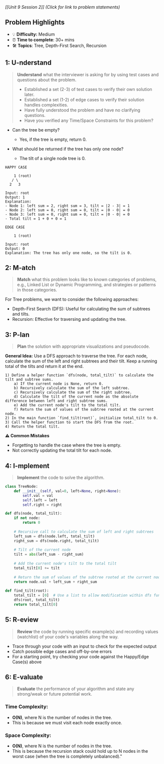*[[Unit 9 Session 2]] (Click for link to problem statements)*

## Problem Highlights

* 💡 **Difficulty:** Medium
* ⏰ **Time to complete**: 30+ mins
* 🛠️ **Topics**: Tree, Depth-First Search, Recursion
    
## 1: U-nderstand

> **Understand** what the interviewer is asking for by using test cases and questions about the problem.
> - Established a set (2-3) of test cases to verify their own solution later.
> - Established a set (1-2) of edge cases to verify their solution handles complexities.
> - Have fully understood the problem and have no clarifying questions.
> - Have you verified any Time/Space Constraints for this problem?

- Can the tree be empty?
    - Yes, if the tree is empty, return 0.

- What should be returned if the tree has only one node?
    - The tilt of a single node tree is 0.

```
HAPPY CASE

    1 (root)
   / \
  2   3

Input: root
Output: 1
Explanation: 
- Node 1: left sum = 2, right sum = 3, tilt = |2 - 3| = 1
- Node 2: left sum = 0, right sum = 0, tilt = |0 - 0| = 0
- Node 3: left sum = 0, right sum = 0, tilt = |0 - 0| = 0
- Total tilt = 1 + 0 + 0 = 1
```
```
EDGE CASE

    1 (root)

Input: root
Output: 0
Explanation: The tree has only one node, so the tilt is 0.
```
    
## 2: M-atch

> **Match** what this problem looks like to known categories of problems, e.g., Linked List or Dynamic Programming, and strategies or patterns in those categories.

For Tree problems, we want to consider the following approaches:

- Depth-First Search (DFS): Useful for calculating the sum of subtrees and tilts.
- Recursion: Effective for traversing and updating the tree.

## 3: P-lan

> **Plan** the solution with appropriate visualizations and pseudocode.

**General Idea:** Use a DFS approach to traverse the tree. For each node, calculate the sum of the left and right subtrees and their tilt. Keep a running total of the tilts and return it at the end.

```
1) Define a helper function `dfs(node, total_tilt)` to calculate the tilt and subtree sums.
    a) If the current node is None, return 0.
    b) Recursively calculate the sum of the left subtree.
    c) Recursively calculate the sum of the right subtree.
    d) Calculate the tilt of the current node as the absolute difference between left and right subtree sums.
    e) Add the current node's tilt to the total tilt.
    f) Return the sum of values of the subtree rooted at the current node.
2) In the main function `find_tilt(root)`, initialize total_tilt to 0.
3) Call the helper function to start the DFS from the root.
4) Return the total tilt.
```

**⚠️ Common Mistakes**

- Forgetting to handle the case where the tree is empty.
- Not correctly updating the total tilt for each node.

## 4: I-mplement

> **Implement** the code to solve the algorithm.

```python
class TreeNode:
    def __init__(self, val=0, left=None, right=None):
        self.val = val
        self.left = left
        self.right = right

def dfs(node, total_tilt):
    if not node:
        return 0
    
    # Recursive call to calculate the sum of left and right subtrees
    left_sum = dfs(node.left, total_tilt)
    right_sum = dfs(node.right, total_tilt)
    
    # Tilt of the current node
    tilt = abs(left_sum - right_sum)
    
    # Add the current node's tilt to the total tilt
    total_tilt[0] += tilt
    
    # Return the sum of values of the subtree rooted at the current node
    return node.val + left_sum + right_sum
    
def find_tilt(root):
    total_tilt = [0]  # Use a list to allow modification within dfs function
    dfs(root, total_tilt)
    return total_tilt[0]
```
 
## 5: R-eview

> **Review** the code by running specific example(s) and recording values (watchlist) of your code's variables along the way.

- Trace through your code with an input to check for the expected output
- Catch possible edge cases and off-by-one errors
- For a starting point, try checking your code against the Happy/Edge Case(s) above

## 6: E-valuate

> **Evaluate** the performance of your algorithm and state any strong/weak or future potential work.

### Time Complexity: 
- **O(N)**, where N is the number of nodes in the tree.
- This is because we must visit each node exactly once.

### Space Complexity:
- **O(N)**, where N is the number of nodes in the tree.
- This is because the recursion stack could hold up to N nodes in the worst case (when the tree is completely unbalanced)."